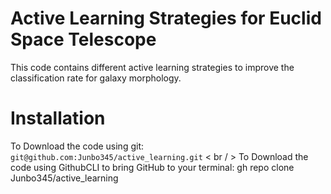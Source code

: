 # **Active Learning Strategies for Euclid Space Telescope**


This code contains different active learning strategies to improve the classification rate for galaxy morphology.

# Installation

To Download the code using git: ```git@github.com:Junbo345/active_learning.git``` < br / >
To Download the code using GithubCLI to bring GitHub to your terminal: gh repo clone Junbo345/active_learning
